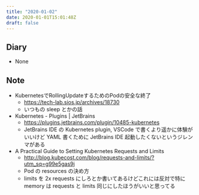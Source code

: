 ```yaml
---
title: "2020-01-02"
date: 2020-01-01T15:01:48Z
draft: false
---
```


## Diary

* None

## Note

* KubernetesでRollingUpdateするためのPodの安全な終了
  * https://tech-lab.sios.jp/archives/18730
  * いつもの sleep とかの話
* Kubernetes - Plugins | JetBrains
  * https://plugins.jetbrains.com/plugin/10485-kubernetes
  * JetBrains IDE の Kubernetes plugin, VSCode で書くより遥かに体験がいいけど YAML 書くために JetBrains IDE 起動したくないというジレンマがある
* A Practical Guide to Setting Kubernetes Requests and Limits
  * http://blog.kubecost.com/blog/requests-and-limits/?utm_sq=g99e5gas9j
  * Pod の resources の決め方
  * limits を 2x requests にしろとか書いてあるけどこれには反対で特に memory は requests と limits 同じにしたほうがいいと思ってる
